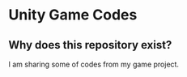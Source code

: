 # Unity Game Codes
## Why does this repository exist?
I am sharing some of codes from my game project.
